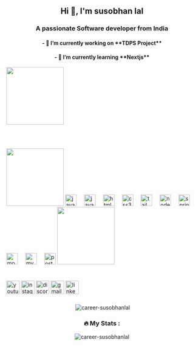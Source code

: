 <h2 align="center">Hi 👋, I'm susobhan lal</h2>
<h3 align="center">A passionate Software developer from India</h3>

<h4 align="center">- 🔭 I’m currently working on **TDPS Project**</h4>

<h4 align="center">- 🌱 I’m currently learning **Nextjs**</h4>
<!-- <img align="left" height="151" src="https://i.imgflip.com/65efzo.gif"  />
<img align="right" height="151" src="https://i.imgflip.com/65efzo.gif"  /> -->
<img height ="151" src="https://giphy.com/embed/7o5L08ajhePjHM5jsK">

###

<br >



###


<div align="left">
  <img  height="151" src="https://i.imgflip.com/65efzo.gif"  />
  <img src="https://cdn.jsdelivr.net/gh/devicons/devicon/icons/java/java-original.svg" height="30" alt="java logo"  />
  <img width="12" />
  <img src="https://cdn.jsdelivr.net/gh/devicons/devicon/icons/javascript/javascript-original.svg" height="30" alt="javascript logo"  />
  <img width="12" />
  <img src="https://cdn.jsdelivr.net/gh/devicons/devicon/icons/html5/html5-original.svg" height="30" alt="html5 logo"  />
  <img width="12" />
  <img src="https://cdn.jsdelivr.net/gh/devicons/devicon/icons/css3/css3-original.svg" height="30" alt="css3 logo"  />
  <img width="12" />
  <img src="https://cdn.jsdelivr.net/gh/devicons/devicon/icons/tailwindcss/tailwindcss-original-wordmark.svg" height="30" alt="tailwindcss logo"  />
  <img width="12" />
  <img src="https://cdn.jsdelivr.net/gh/devicons/devicon/icons/nodejs/nodejs-original.svg" height="30" alt="nodejs logo"  />
  <img width="12" />
  <img src="https://cdn.jsdelivr.net/gh/devicons/devicon/icons/spring/spring-original.svg" height="30" alt="spring logo"  />
  <img width="12" />
  <img src="https://cdn.jsdelivr.net/gh/devicons/devicon/icons/mongodb/mongodb-original.svg" height="30" alt="mongodb logo"  />
  <img width="12" />
  <img src="https://cdn.jsdelivr.net/gh/devicons/devicon/icons/mysql/mysql-original.svg" height="30" alt="mysql logo"  />
  <img width="12" />
  <img src="https://cdn.jsdelivr.net/gh/devicons/devicon/icons/postgresql/postgresql-original.svg" height="30" alt="postgresql logo"  />
  <img  height="151" src="https://i.imgflip.com/65efzo.gif"  />
  


###

<br clear="both">

<div align="left">
  <img src="https://img.shields.io/static/v1?message=Youtube&logo=youtube&label=&color=FF0000&logoColor=white&labelColor=&style=for-the-badge" height="35" alt="youtube logo"  />
  <img src="https://img.shields.io/static/v1?message=Instagram&logo=instagram&label=&color=E4405F&logoColor=white&labelColor=&style=for-the-badge" height="35" alt="instagram logo"  />
  <img src="https://img.shields.io/static/v1?message=Discord&logo=discord&label=&color=7289DA&logoColor=white&labelColor=&style=for-the-badge" height="35" alt="discord logo"  />
  <img src="https://img.shields.io/static/v1?message=Gmail&logo=gmail&label=&color=D14836&logoColor=white&labelColor=&style=for-the-badge" height="35" alt="gmail logo"  />
  <a href="careersusobhanlal@gmail.com" target="_blank">
    <img src="https://img.shields.io/static/v1?message=LinkedIn&logo=linkedin&label=&color=0077B5&logoColor=white&labelColor=&style=for-the-badge" height="35" alt="linkedin logo"  />
  </a>
</div>

###


<p align = "center">&nbsp;<img align="center" src="https://github-readme-stats.vercel.app/api?username=career-susobhanlal&show_icons=true&locale=en" alt="career-susobhanlal" /></p>
<h3 align="center">🔥   My Stats :</h3>
<p align = "center"><img align="center" src="https://github-readme-streak-stats.herokuapp.com/?user=career-susobhanlal&" alt="career-susobhanlal" /></p>







